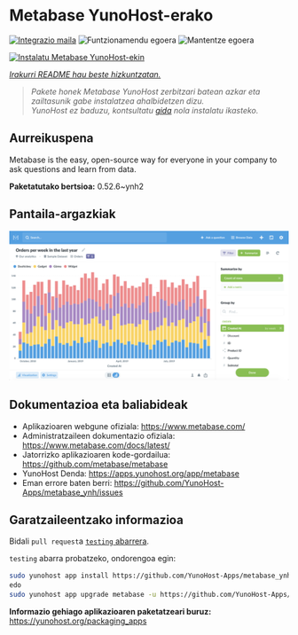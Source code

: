 <!--
Ohart ongi: README hau automatikoki sortu da <https://github.com/YunoHost/apps/tree/master/tools/readme_generator>ri esker
EZ editatu eskuz.
-->

# Metabase YunoHost-erako

[![Integrazio maila](https://apps.yunohost.org/badge/integration/metabase)](https://ci-apps.yunohost.org/ci/apps/metabase/)
![Funtzionamendu egoera](https://apps.yunohost.org/badge/state/metabase)
![Mantentze egoera](https://apps.yunohost.org/badge/maintained/metabase)

[![Instalatu Metabase YunoHost-ekin](https://install-app.yunohost.org/install-with-yunohost.svg)](https://install-app.yunohost.org/?app=metabase)

*[Irakurri README hau beste hizkuntzatan.](./ALL_README.md)*

> *Pakete honek Metabase YunoHost zerbitzari batean azkar eta zailtasunik gabe instalatzea ahalbidetzen dizu.*  
> *YunoHost ez baduzu, kontsultatu [gida](https://yunohost.org/install) nola instalatu ikasteko.*

## Aurreikuspena

Metabase is the easy, open-source way for everyone in your company to ask questions and learn from data.

**Paketatutako bertsioa:** 0.52.6~ynh2

## Pantaila-argazkiak

![Metabase(r)en pantaila-argazkia](./doc/screenshots/metabase-product-screenshot.png)

## Dokumentazioa eta baliabideak

- Aplikazioaren webgune ofiziala: <https://www.metabase.com/>
- Administratzaileen dokumentazio ofiziala: <https://www.metabase.com/docs/latest/>
- Jatorrizko aplikazioaren kode-gordailua: <https://github.com/metabase/metabase>
- YunoHost Denda: <https://apps.yunohost.org/app/metabase>
- Eman errore baten berri: <https://github.com/YunoHost-Apps/metabase_ynh/issues>

## Garatzaileentzako informazioa

Bidali `pull request`a [`testing` abarrera](https://github.com/YunoHost-Apps/metabase_ynh/tree/testing).

`testing` abarra probatzeko, ondorengoa egin:

```bash
sudo yunohost app install https://github.com/YunoHost-Apps/metabase_ynh/tree/testing --debug
edo
sudo yunohost app upgrade metabase -u https://github.com/YunoHost-Apps/metabase_ynh/tree/testing --debug
```

**Informazio gehiago aplikazioaren paketatzeari buruz:** <https://yunohost.org/packaging_apps>
